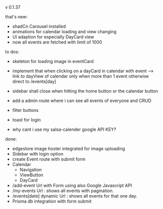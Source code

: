 v 0.1.37

that's new:

- shadCn Carousel installed
- animations for calendar loading and view changing
- UI adaption for especially DayCard view
- now all events are fetched with limit of 1000

to dos:

- skeleton for loading image in eventCard
- implement that when clicking on a dayCard in calendar with event --> link to dayView of calendar only when more than 1 event otherwise direct to /events[day]

- sidebar shall close when hitting the home button or the calendar button
- add a admin route where i can see all events of everyone and CRUD

- filter buttons
- toast for login

- why cant i use my salsa-calender google API KEY?

done:

- edgestore image hoster integrated for image uploading
- Sidebar with login option
- create Event route with submit form
- Calendar
  - Navigation
  - ViewButton
  - DayCard
- /add-event Url with Form using also Google Javascript API
- /my-events Url : shows all events with pagination.
- /events[date] dynamic Url : shows all events for that one day.
- Prisma db integration with form submit
